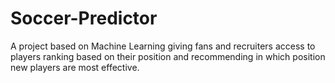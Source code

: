# Soccer-Predictor
A project based on Machine Learning giving fans and recruiters access to players ranking based on their position and recommending in which position new players are most effective.
